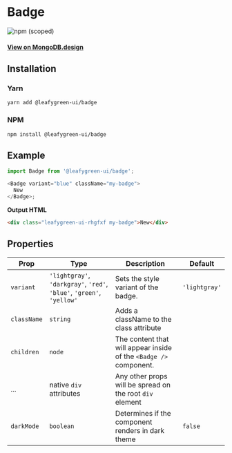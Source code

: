 # Badge

![npm (scoped)](https://img.shields.io/npm/v/@leafygreen-ui/badge.svg)

#### [View on MongoDB.design](https://www.mongodb.design/component/badge/live-example/)

## Installation

### Yarn

```shell
yarn add @leafygreen-ui/badge
```

### NPM

```shell
npm install @leafygreen-ui/badge
```

## Example

```js
import Badge from '@leafygreen-ui/badge';

<Badge variant="blue" className="my-badge">
  New
</Badge>;
```

**Output HTML**

```html
<div class="leafygreen-ui-rhgfxf my-badge">New</div>
```

## Properties

| Prop        | Type                                                                  | Description                                                       | Default       |
| ----------- | --------------------------------------------------------------------- | ----------------------------------------------------------------- | ------------- |
| `variant`   | `'lightgray'`, `'darkgray'`, `'red'`, `'blue'`, `'green'`, `'yellow'` | Sets the style variant of the badge.                              | `'lightgray'` |
| `className` | `string`                                                              | Adds a className to the class attribute                           |               |
| `children`  | `node`                                                                | The content that will appear inside of the `<Badge />` component. |               |
| ...         | native `div` attributes                                               | Any other props will be spread on the root `div` element          |               |
| `darkMode`  | `boolean`                                                             | Determines if the component renders in dark theme                 | `false`       |
